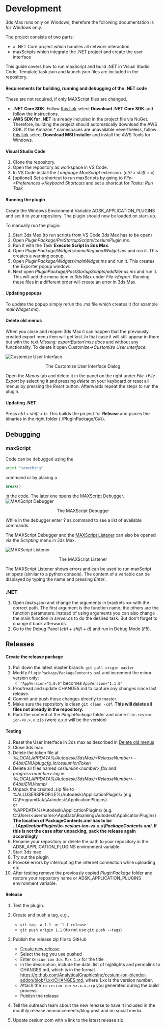 # Development

3ds Max runs only on Windows, therefore the following documentation is for Windows only.

The project consists of two parts:
- a .NET Core project which handles all network interaction.
- maxScripts which integrate the .NET project and create the user interface

This guide covers how to run maxScript and build .NET in Visual Studio Code.
Template task.json and launch.json files are included in the repository.

#### Requirements for building, running and debugging of the .NET code
These are not required, if only MAXScript files are changed.
- **.NET Core SDK**: Follow [this link](https://dotnet.microsoft.com/download) select **Download .NET Core SDK** and follow the instructions.
- **AWS SDK for .NET** is already included in the project file via NuGet. Therefore, building the project should automatically download the AWS SDK. If the Amazon.* namespaces are unavailable nevertheless, follow [this link](https://aws.amazon.com/sdk-for-net/) select **Download MSI Installer** and install the AWS Tools for Windows.

#### Visual Studio Code

1. Clone the repository.
1. Open the repository as workspace in VS Code.
1. In VS Code install the *Language MaxScript* extension. (*ctrl + shift + x*)
1. [optional] Set a shortcut to run maxScripts by going to *File->Preferences->Keyboard Shortcuts* and set a shortcut for *Tasks: Run Task*

#### Running the plugin

Create the Windows Environment Variable ADSK_APPLICATION_PLUGINS and set it to your repository.
The plugin should now be loaded on start-up.

To manually run the plugin:
1. Start 3ds Max (to run scripts from VS Code 3ds Max has to be open)
1. Open *PluginPackage/PreStartupScripts/cesiumPlugin.ms*.
1. Run it with the Task **Execute Script in 3ds Max**.
1. Open *PluginPackage/Widgets/nameRequiredWidget.ms* and run it. This creates a warning popup.
1. Open *PluginPackage/Widgets/mainWidget.ms* and run it. This creates the Exporter popup window.
1. Next open *PluginPackage/PostStartupScripts/addMenus.ms* and run it. This will add the menu item in 3ds Max under *File->Export*.
Running these files in a different order will create an error in 3ds Max.

#### Updating popups

To update the popup simply rerun the .ms file which creates it (for example *mainWidget.ms*).

#### Delete old menus

When you close and reopen 3ds Max it can happen that the previously created export menu item will get lost. In that case it will still appear in there but with the text *Missing: exportButton'mxs docs* and without any functionality. To delete it open *Customize->Customize User Interface*.

![Customize User Interface](../resetUI.PNG)
<p align="center">
    The Customize User Interface Dialog
</p>

Open the *Menus* tab and delete it in the panel on the right under *File->File-Export* by selecting it and pressing *delete* on your keyboard or reset all menus by pressing the *Reset* button. Afterwards repeat the steps to run the plugin.

#### Updating .NET

Press *ctrl + shift + b*. This builds the project for **Release** and places the binaries in the right folder (./PluginPackage/C#/).


## Debugging
### maxScript
Code can be debugged using the
```python
print "something"
```
command or by placing a 
```python
break()
```
in the code. The later one opens the [MAXScript Debugger](http://help.autodesk.com/view/3DSMAX/2020/ENU/?guid=GUID-E04AB16E-D5C8-4B00-81A6-E3945E97A1EB).
![MAXScript Debugger](../debugger.PNG)
<p align="center">
    The MAXScript Debugger 
</p>

While in the debugger enter **?** as command to see a list of available commands.

The MAXScript Debugger and the [MAXScript Listener](http://help.autodesk.com/view/3DSMAX/2020/ENU/?guid=GUID-C8019A8A-207F-48A0-985E-18D47FAD8F36) can also be opened via the *Scripting* menu in 3ds Max.

![MAXScript Listener](../listener.PNG)
<p align="center">
    The MAXScript Listener 
</p>

The MAXScript Listener shows errors and can be used to run maxScript snippets (similar to a python console). The content of a variable can be displayed by typing the name and pressing *Enter*.
### .NET

1. Open *tasks.json* and change the arguments in brackets **<>** with the correct path. The first argument is the function name, the others are the function parameters. Instead of using arguments you can also change the main function in *server.cs* to do the desired task. But don't forget to change it back afterwards.
1. Go to the Debug Panel (*ctrl + shift + d*) and run in Debug Mode (*F5*).

## Releases

#### Create the release package

1. Pull down the latest master branch: `git pull origin master`
1. Modify `PluginPackage/PackageContents.xml` and increment the minor version only:
   - `"AppVersion="1.0.0"` becomes `AppVersion="1.1.0"`
1. Proofread and update CHANGES.md to capture any changes since last release.
1. Commit and push these changes directly to master.
1. Make sure the repository is clean `git clean -xdf`. __This will delete all files not already in the repository.__
1. Pack the content of the *PluginPackage* folder and name it `io-cesium-ion-vx.x.x.zip` (were x.x.x will be the version)

#### Testing

1. Reset the User Interface in 3ds max as described in [Delete old menus](#delete-old-menus)
1. Close 3ds max
1. Delete the token file at *%LOCALAPPDATA%/Autodesk/3dsMax/\<ReleaseNumber> - 64bit/ENU/plugcfg_ln/cesiumIonToken*
1. Delete all files named *cesiumion\<number>.fbx* and *progress\<number>.log* in *%LOCALAPPDATA%/Autodesk/3dsMax/\<ReleaseNumber> - 64bit/ENU/temp/*
1. Unpack the created .zip file to\
%ALLUSERSPROFILE%\Autodesk\ApplicationPlugins\ (e.g. C:\ProgramData\Autodesk\ApplicationPlugins)\
or\
%APPDATA%\Autodesk\ApplicationPlugins\ (e.g. C:\Users\<username>\AppData\Roaming\Autodesk\ApplicationPlugins)\
**The location of PackageContents.xml has to be *..\ApplicationPlugins\io-cesium-ion-vx.x.x\PackageContents.xml*. If this is not the case after unpacking, pack the release again accordingly**
1. Rename your repository or delete the path to your repository in the ADSK_APPLICATION_PLUGINS environment variable.
1. Start 3ds max
1. Try out the plugin
1. Provoke errors by interrupting the internet connection while uploading etc.
1. After testing remove the previously copied *PluginPackage* folder and restore your repository name or ADSK_APPLICATION_PLUGINS environment variable.

#### Release

1. Test the plugin.
1. Create and push a tag, e.g.,

   -   `git tag -a 1.1 -m '1.1 release'`
   -   `git push origin 1.1` (do not use `git push --tags`)

1. Publish the release zip file to GitHub

   -   [Create new release](https://github.com/AnalyticalGraphicsInc/cesium-ion-3ds-max-plugin/releases/new).
   -   Select the tag you use pushed
   -   Enter `Cesium ion 3ds Max 1.x` for the title
   -   In the description, include the date, list of highlights and permalink to CHANGES.md, which is in the format https://github.com/AnalyticalGraphicsInc/cesium-ion-blender-addon/blob/1.xx/CHANGES.md, where 1.xx is the version number.
   -   Attach the `io-cesium-ion-vx.x.x.zip` you generated during the build process.
   -   Publish the release

1. Tell the outreach team about the new release to have it included in the monthly release announcements/blog post and on social media.
1. Update cesium.com with a link to the latest release zip.
